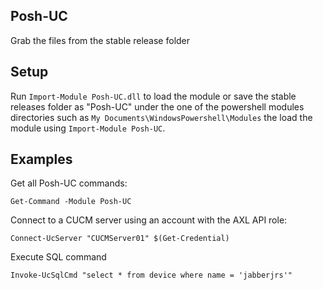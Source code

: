 Posh-UC
-------

Grab the files from the stable release folder

Setup
-----

Run `Import-Module Posh-UC.dll` to load the module or save the stable releases folder as "Posh-UC" under the one of the powershell modules directories such as `My Documents\WindowsPowershell\Modules` the load the module using `Import-Module Posh-UC`.

Examples
--------

Get all Posh-UC commands:

    Get-Command -Module Posh-UC

Connect to a CUCM server using an account with the AXL API role:

    Connect-UcServer "CUCMServer01" $(Get-Credential)

Execute SQL command

    Invoke-UcSqlCmd "select * from device where name = 'jabberjrs'"
